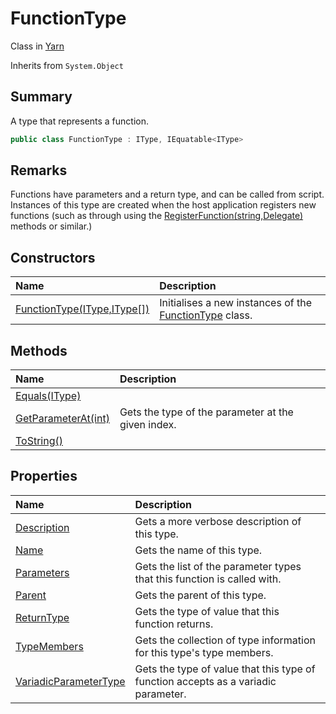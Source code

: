 # FunctionType

Class in [Yarn](/docs/api/csharp/yarn.md)

Inherits from `System.Object`

## Summary


A type that represents a function.


```csharp
public class FunctionType : IType, IEquatable<IType>
```

## Remarks


Functions have parameters and a return type, and can be called from
script. Instances of this type are created when the host
application registers new functions (such as through using the  <a href="yarn.library.registerfunction-7.md">RegisterFunction(string,Delegate)</a>  methods or similar.)


## Constructors

|Name|Description|
|:---|:---|
|[FunctionType(IType,IType[])](/docs/api/csharp/yarn.functiontype..ctor.md)|Initialises a new instances of the  <a href="yarn.functiontype.md">FunctionType</a>  class.|

## Methods

|Name|Description|
|:---|:---|
|[Equals(IType)](/docs/api/csharp/yarn.functiontype.equals.md)||
|[GetParameterAt(int)](/docs/api/csharp/yarn.functiontype.getparameterat.md)|Gets the type of the parameter at the given index.|
|[ToString()](/docs/api/csharp/yarn.functiontype.tostring.md)||

## Properties

|Name|Description|
|:---|:---|
|[Description](/docs/api/csharp/yarn.functiontype.description.md)|Gets a more verbose description of this type.|
|[Name](/docs/api/csharp/yarn.functiontype.name.md)|Gets the name of this type.|
|[Parameters](/docs/api/csharp/yarn.functiontype.parameters.md)|Gets the list of the parameter types that this function is called with.|
|[Parent](/docs/api/csharp/yarn.functiontype.parent.md)|Gets the parent of this type.|
|[ReturnType](/docs/api/csharp/yarn.functiontype.returntype.md)|Gets the type of value that this function returns.|
|[TypeMembers](/docs/api/csharp/yarn.functiontype.typemembers.md)|Gets the collection of type information for this type's type members.|
|[VariadicParameterType](/docs/api/csharp/yarn.functiontype.variadicparametertype.md)|Gets the type of value that this type of function accepts as a variadic parameter.|

